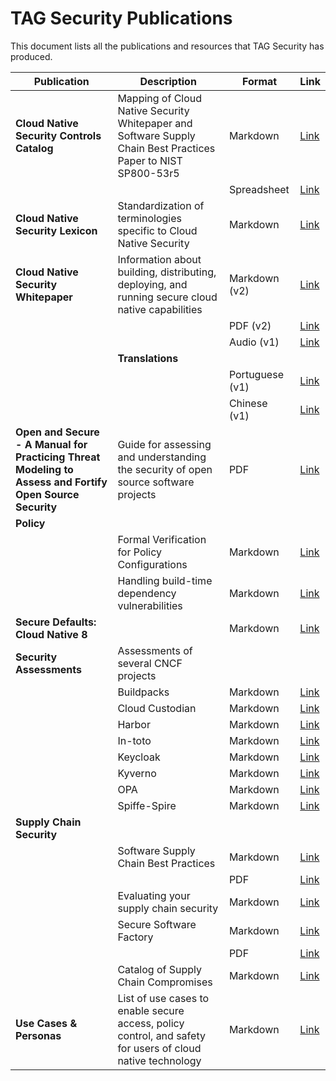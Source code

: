 # TAG Security Publications

This document lists all the publications and resources that TAG Security has produced.

| Publication | Description | Format | Link |
|-------------|--------------|--------|------|
| **Cloud Native Security Controls Catalog** | Mapping of Cloud Native Security Whitepaper and Software Supply Chain Best Practices Paper to NIST SP800-53r5 | Markdown | [Link](https://github.com/cncf/tag-security/blob/main/cloud-native-controls/phase-one-announcement.md) |
| | | Spreadsheet | [Link](https://docs.google.com/spreadsheets/d/1GUohOTlLw9FKUQ3O23X7ypvJLXN-B3veJGe6YE6JYfU/edit?usp=sharing) |
| **Cloud Native Security Lexicon** | Standardization of terminologies specific to Cloud Native Security | Markdown | [Link](https://github.com/cncf/tag-security/blob/main/security-lexicon/cloud-native-security-lexicon.md) |
| **Cloud Native Security Whitepaper** | Information about building, distributing, deploying, and running secure cloud native capabilities | Markdown (v2) | [Link](https://github.com/cncf/tag-security/blob/main/security-whitepaper/v2/cloud-native-security-whitepaper.md) |
| | | PDF (v2) | [Link](https://www.cncf.io/wp-content/uploads/2022/06/CNCF_cloud-native-security-whitepaper-May2022-v2.pdf) |
| | | Audio (v1) | [Link](https://soundcloud.com/user-769472014/sets/cncf-tag-security-cloud-native-security-whitepaper-version-v1) |
| | **Translations** | | |
| | | Portuguese (v1) | [Link](https://github.com/cncf/tag-security/blob/main/security-whitepaper/v1/cloud-native-security-whitepaper-brazilian-portugese.md) |
| | | Chinese (v1) | [Link](https://github.com/cncf/tag-security/blob/main/security-whitepaper/v1/cloud-native-security-whitepaper-simplified-chinese.md) |
| **Open and Secure - A Manual for Practicing Threat Modeling to Assess and Fortify Open Source Security** | Guide for assessing and understanding the security of open source software projects | PDF | [Link](/community/assessments/Open_and_Secure.pdf) |
| **Policy** | | | |
| | Formal Verification for Policy Configurations | Markdown | [Link](https://github.com/cncf/tag-security/blob/main/policy/overview-policy-formal-verification.md) |
| | Handling build-time dependency vulnerabilities | Markdown | [Link](https://github.com/cncf/tag-security/blob/main/policy/overview-policy-build-time-dependency-vulns.md) |
| **Secure Defaults: Cloud Native 8** | | Markdown | [Link](https://github.com/cncf/tag-security/blob/main/security-whitepaper/secure-defaults-cloud-native-8.md) |
| **Security Assessments** | Assessments of several CNCF projects | | |
| | Buildpacks | Markdown | [Link](/community/assessments/projects/buildpacks) |
| | Cloud Custodian | Markdown | [Link](/community/assessments/projects/custodian) |
| | Harbor | Markdown | [Link](/community/assessments/projects/harbor) |
| | In-toto | Markdown | [Link](/community/assessments/projects/in-toto) |
| | Keycloak | Markdown | [Link](/community/assessments/projects/keycloak) |
| | Kyverno | Markdown | [Link](/community/assessments/projects/kyverno) |
| | OPA | Markdown | [Link](/community/assessments/projects/opa) |
| | Spiffe-Spire | Markdown | [Link](/community/assessments/projects/spiffe-spire) |
| **Supply Chain Security** | | | |
| | Software Supply Chain Best Practices | Markdown | [Link](https://github.com/cncf/tag-security/blob/main/supply-chain-security/supply-chain-security-paper/sscsp.md) |
| | | PDF | [Link](https://github.com/cncf/tag-security/raw/main/supply-chain-security/supply-chain-security-paper/CNCF_SSCP_v1.pdf) |
| | Evaluating your supply chain security | Markdown | [Link](https://github.com/cncf/tag-security/blob/main/supply-chain-security/supply-chain-security-paper/secure-supply-chain-assessment.md) |
| | Secure Software Factory | Markdown | [Link](https://github.com/cncf/tag-security/blob/main/supply-chain-security/secure-software-factory/secure-software-factory.md) |
| | | PDF | [Link](https://github.com/cncf/tag-security/raw/main/supply-chain-security/secure-software-factory/Secure_Software_Factory_Whitepaper.pdf) |
| | Catalog of Supply Chain Compromises | Markdown | [Link](https://github.com/cncf/tag-security/tree/main/supply-chain-security/compromises) |
| **Use Cases & Personas** | List of use cases to enable secure access, policy control, and safety for users of cloud native technology | Markdown | [Link](https://github.com/cncf/tag-security/blob/main/usecase-personas/README.md) |
